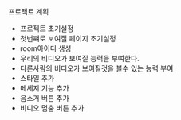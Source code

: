 프로젝트 계획

- 프로젝트 초기설정
- 첫번쨰로 보여질 페이지 초기설정
- room아이디 생성
- 우리의 비디오가 보여질 능력을 부여한다.
- 다른사람의 비디오가 보여질것을 볼수 있는 능력 부여
- 스타일 추가
- 메세지 기능 추가
- 음소거 버튼 추가
- 비디오 멈춤 버튼 추가
